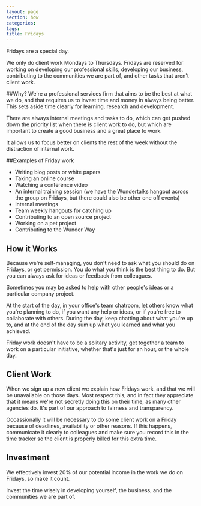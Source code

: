 ```yaml
---
layout: page
section: how
categories:
tags:
title: Fridays
---
```


Fridays are a special day.

We only do client work Mondays to Thursdays. Fridays are reserved for working on developing our professional skills, developing our business, contributing to the communities we are part of, and other tasks that aren't client work.

##Why?
We're a professional services firm that aims to be the best at what we do, and that requires us to invest time and money in always being better. This sets aside time clearly for learning, research and development.

There are always internal meetings and tasks to do, which can get pushed down the priority list when there is client work to do, but which are important to create a good business and a great place to work.

It allows us to focus better on clients the rest of the week without the distraction of internal work.

##Examples of Friday work

- Writing blog posts or white papers
- Taking an online course
- Watching a conference video
- An internal training session (we have the Wundertalks hangout across the group on Fridays, but there could also be other one off events)
- Internal meetings
- Team weekly hangouts for catching up
- Contributing to an open source project
- Working on a pet project
- Contributing to the Wunder Way

## How it Works
Because we're self-managing, you don't need to ask what you should do on Fridays, or get permission. You do what you think is the best thing to do. But you can always ask for ideas or feedback from colleagues.

Sometimes you may be asked to help with other people's ideas or a particular company project.

At the start of the day, in your office's team chatroom, let others know what you're planning to do, if you want any help or ideas, or if you're free to collaborate with others. During the day, keep chatting about what you're up to, and at the end of the day sum up what you learned and what you achieved.

Friday work doesn't have to be a solitary activity, get together a team to work on a particular initiative, whether that's just for an hour, or the whole day.

## Client Work
When we sign up a new client we explain how Fridays work, and that we will be unavailable on those days. Most respect this, and in fact they appreciate that it means we're not secretly doing this on their time, as many other agencies do. It's part of our approach to fairness and transparency.

Occassionally it will be necessary to do some client work on a Friday because of deadlines, availability or other reasons. If this happens, communicate it clearly to colleagues and make sure you record this in the time tracker so the client is properly billed for this extra time.

## Investment
We effectively invest 20% of our potential income in the work we do on Fridays, so make it count. 

Invest the time wisely in developing yourself, the business, and the communities we are part of.